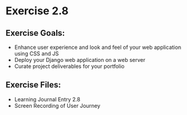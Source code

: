 # Exercise 2.8

## Exercise Goals: 
- Enhance user experience and look and feel of your web application using CSS and JS
- Deploy your Django web application on a web server 
- Curate project deliverables for your portfolio


## Exercise Files: 
- Learning Journal Entry 2.8 
- Screen Recording of User Journey

